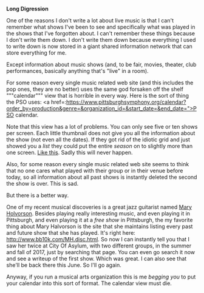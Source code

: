 **Long Digression**

One of the reasons I don't write a lot about live music is that I can't remember what shows I've been to see and specifically what was played in the shows that I've forgotten about. I can't remember these things because I don't write them down. I don't write them down because everything I used to write down is now stored in a giant shared information network that can store everything for me.

Except information about music shows (and, to be fair, movies, theater, club performances, basically anything that's "live" in a room).

For some reason every single music related web site (and this includes the pop ones, they are no better) uses the same god forsaken off the shelf """calendar""" view that is horrible in every way. Here is the sort of thing the PSO uses: <a href=:https://www.pittsburghsymphony.org/calendar?order_by=production&genre=&organization_id=&start_date=&end_date=">PSO calendar</a>.

Note that this view has a lot of problems. You can only see five or ten shows per screen. Each little thumbnail does not give you all the information about the show (not even all the dates). If they got rid of the idiotic grid and just showed you a *list* they could put the entire *season* on to slightly more than one screen. <a href="http://kvdpsu.org/PSO.html">Like this</a>. Sadly this will never happen.

Also, for some reason every single music related web site seems to think that no one cares what played with their group or in their venue before today, so all information about all past shows is instantly deleted the second the show is over. This is sad.

But there is a better way.

One of my recent musical discoveries is a great jazz guitarist named <a href="http://www.bb10k.com/MH.disc.html#future">Mary Holvorson</a>. Besides playing really interesting music, and even playing it in Pittsburgh, and even playing it at a *free show* in Pittsburgh, the my favorite thing about Mary Halvorson is the site that she maintains listing every past and future show that she has played. It's right here: <a href="http://www.bb10k.com/MH.disc.html#future">http://www.bb10k.com/MH.disc.html</a>. So now I can instantly tell you that I saw her twice at City Of Asylum, with two different groups, in the summer and fall of 2017, just by searching that page. You can even go search it now and see a writeup of the first show. Which was great. I can also see that she'll be back there this June. So I'll go again.

Anyway, if you run a musical arts organization this is me *begging you* to put your calendar into this sort of format. The calendar view must die.


